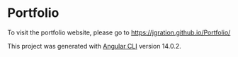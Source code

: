 # Portfolio

To visit the portfolio website, please go to https://jgration.github.io/Portfolio/

This project was generated with [Angular CLI](https://github.com/angular/angular-cli) version 14.0.2.
